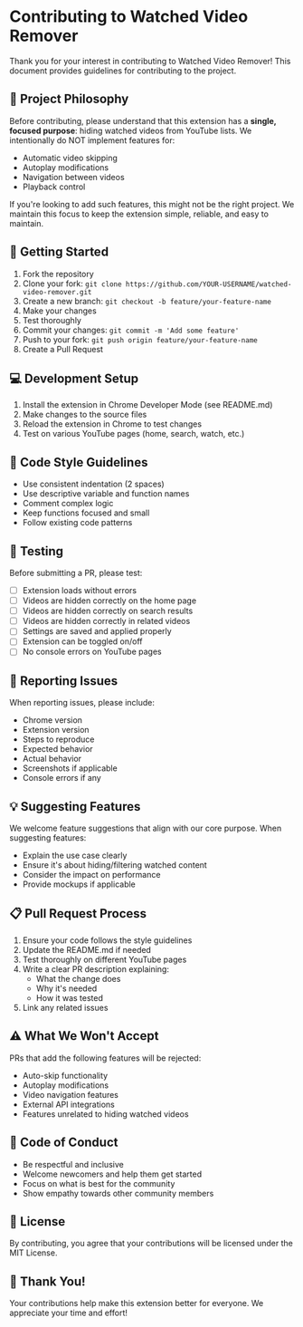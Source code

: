 # Contributing to Watched Video Remover

Thank you for your interest in contributing to Watched Video Remover! This document provides guidelines for contributing to the project.

## 🎯 Project Philosophy

Before contributing, please understand that this extension has a **single, focused purpose**: hiding watched videos from YouTube lists. We intentionally do NOT implement features for:
- Automatic video skipping
- Autoplay modifications
- Navigation between videos
- Playback control

If you're looking to add such features, this might not be the right project. We maintain this focus to keep the extension simple, reliable, and easy to maintain.

## 🚀 Getting Started

1. Fork the repository
2. Clone your fork: `git clone https://github.com/YOUR-USERNAME/watched-video-remover.git`
3. Create a new branch: `git checkout -b feature/your-feature-name`
4. Make your changes
5. Test thoroughly
6. Commit your changes: `git commit -m 'Add some feature'`
7. Push to your fork: `git push origin feature/your-feature-name`
8. Create a Pull Request

## 💻 Development Setup

1. Install the extension in Chrome Developer Mode (see README.md)
2. Make changes to the source files
3. Reload the extension in Chrome to test changes
4. Test on various YouTube pages (home, search, watch, etc.)

## 📝 Code Style Guidelines

- Use consistent indentation (2 spaces)
- Use descriptive variable and function names
- Comment complex logic
- Keep functions focused and small
- Follow existing code patterns

## 🧪 Testing

Before submitting a PR, please test:
- [ ] Extension loads without errors
- [ ] Videos are hidden correctly on the home page
- [ ] Videos are hidden correctly on search results
- [ ] Videos are hidden correctly in related videos
- [ ] Settings are saved and applied properly
- [ ] Extension can be toggled on/off
- [ ] No console errors on YouTube pages

## 🐛 Reporting Issues

When reporting issues, please include:
- Chrome version
- Extension version
- Steps to reproduce
- Expected behavior
- Actual behavior
- Screenshots if applicable
- Console errors if any

## 💡 Suggesting Features

We welcome feature suggestions that align with our core purpose. When suggesting features:
- Explain the use case clearly
- Ensure it's about hiding/filtering watched content
- Consider the impact on performance
- Provide mockups if applicable

## 📋 Pull Request Process

1. Ensure your code follows the style guidelines
2. Update the README.md if needed
3. Test thoroughly on different YouTube pages
4. Write a clear PR description explaining:
   - What the change does
   - Why it's needed
   - How it was tested
5. Link any related issues

## ⚠️ What We Won't Accept

PRs that add the following features will be rejected:
- Auto-skip functionality
- Autoplay modifications
- Video navigation features
- External API integrations
- Features unrelated to hiding watched videos

## 🤝 Code of Conduct

- Be respectful and inclusive
- Welcome newcomers and help them get started
- Focus on what is best for the community
- Show empathy towards other community members

## 📄 License

By contributing, you agree that your contributions will be licensed under the MIT License.

## 🙏 Thank You!

Your contributions help make this extension better for everyone. We appreciate your time and effort!